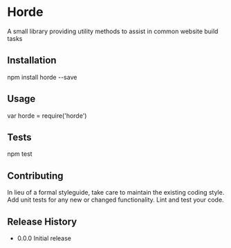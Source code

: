 Horde
=====

A small library providing utility methods to assist in common website build tasks

## Installation

  npm install horde --save

## Usage

  var horde = require('horde')

## Tests

  npm test

## Contributing

In lieu of a formal styleguide, take care to maintain the existing coding style.
Add unit tests for any new or changed functionality. Lint and test your code.

## Release History

* 0.0.0 Initial release